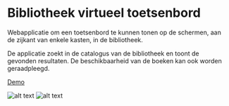 # Bibliotheek virtueel toetsenbord

Webapplicatie om een toetsenbord te kunnen tonen op de schermen, aan de zijkant van enkele kasten, in de bibliotheek.

De applicatie zoekt in de catalogus van de bibliotheek en toont de gevonden resultaten. De beschikbaarheid van de boeken kan ook worden geraadpleegd.

[Demo](https://bib-virtual-keyboard.herokuapp.com/)

![alt text](https://i.imgur.com/TZVp9F0.png)
![alt text](https://i.imgur.com/yRlW3OD.png)
